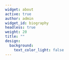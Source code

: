 ```yaml
---
widget: about
active: true
author: admin
widget_id: biography
headless: true
weight: 20
title: ""
design:
  background:
    text_color_light: false
---
```

